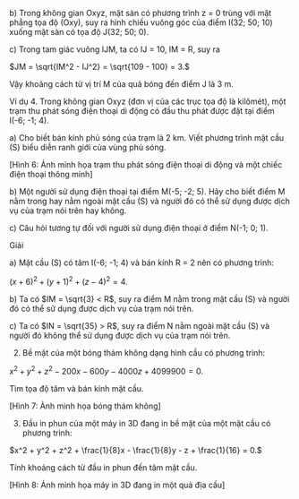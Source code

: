 b) Trong không gian Oxyz, mặt sàn có phương trình z = 0 trùng với mặt phẳng tọa độ (Oxy), suy ra hình chiếu vuông góc của điểm I(32; 50; 10) xuống mặt sàn có tọa độ J(32; 50; 0).

c) Trong tam giác vuông IJM, ta có IJ = 10, IM = R, suy ra

$JM = \sqrt{IM^2 - IJ^2} = \sqrt{109 - 100} = 3.$

Vậy khoảng cách từ vị trí M của quả bóng đến điểm J là 3 m.

Ví dụ 4. Trong không gian Oxyz (đơn vị của các trục tọa độ là kilômét), một trạm thu phát sóng điện thoại di động có đầu thu phát được đặt tại điểm I(-6; -1; 4).

a) Cho biết bán kính phủ sóng của trạm là 2 km. Viết phương trình mặt cầu (S) biểu diễn ranh giới của vùng phủ sóng.

[Hình 6: Ảnh minh họa trạm thu phát sóng điện thoại di động và một chiếc điện thoại thông minh]

b) Một người sử dụng điện thoại tại điểm M(-5; -2; 5). Hãy cho biết điểm M nằm trong hay nằm ngoài mặt cầu (S) và người đó có thể sử dụng được dịch vụ của trạm nói trên hay không.

c) Câu hỏi tương tự đối với người sử dụng điện thoại ở điểm N(-1; 0; 1).

Giải

a) Mặt cầu (S) có tâm I(-6; -1; 4) và bán kính R = 2 nên có phương trình:

$(x + 6)^2 + (y + 1)^2 + (z - 4)^2 = 4.$

b) Ta có $IM = \sqrt{3} < R$, suy ra điểm M nằm trong mặt cầu (S) và người đó có thể sử dụng được dịch vụ của trạm nói trên.

c) Ta có $IN = \sqrt{35} > R$, suy ra điểm N nằm ngoài mặt cầu (S) và người đó không thể sử dụng được dịch vụ của trạm nói trên.

2. Bề mặt của một bóng thám không dạng hình cầu có phương trình:

$x^2 + y^2 + z^2 - 200x - 600y - 4000z + 4099900 = 0.$

Tìm tọa độ tâm và bán kính mặt cầu.

[Hình 7: Ảnh minh họa bóng thám không]

3. Đầu in phun của một máy in 3D đang in bề mặt của một mặt cầu có phương trình:

$x^2 + y^2 + z^2 + \frac{1}{8}x - \frac{1}{8}y - z + \frac{1}{16} = 0.$

Tính khoảng cách từ đầu in phun đến tâm mặt cầu.

[Hình 8: Ảnh minh họa máy in 3D đang in một quả địa cầu]